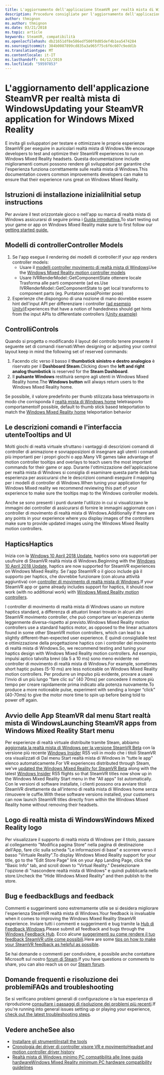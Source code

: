 ```yaml
---
title: L'aggiornamento dell'applicazione SteamVR per realtà mista di Windows
description: Procedure consigliate per l'aggiornamento dell'applicazione SteamVR per ottimizzare la compatibilità con le cuffie realtà mista di Windows.
author: thmignon
ms.author: thmignon
ms.date: 03/21/2018
ms.topic: article
keywords: SteamVR, compatibilità
ms.openlocfilehash: db21651df8e586edf500f0d05def4b1ea5474284
ms.sourcegitcommit: 384b0087899cd835a3a965f75c6f6c607c9edd1b
ms.translationtype: MT
ms.contentlocale: it-IT
ms.lasthandoff: 04/12/2019
ms.locfileid: "59597853"
---
```

# <a name="updating-your-steamvr-application-for-windows-mixed-reality"></a><span data-ttu-id="12596-104">L'aggiornamento dell'applicazione SteamVR per realtà mista di Windows</span><span class="sxs-lookup"><span data-stu-id="12596-104">Updating your SteamVR application for Windows Mixed Reality</span></span>

<span data-ttu-id="12596-105">E invita gli sviluppatori per testare e ottimizzare le proprie esperienze SteamVR per eseguire in auricolari realtà mista di Windows.</span><span class="sxs-lookup"><span data-stu-id="12596-105">We encourage developers to test and optimize their SteamVR experiences to run on Windows Mixed Reality headsets.</span></span> <span data-ttu-id="12596-106">Questa documentazione include miglioramenti comuni possono rendere gli sviluppatori per garantire che l'esperienza funziona correttamente sulle realtà mista di Windows.</span><span class="sxs-lookup"><span data-stu-id="12596-106">This documentation covers common improvements developers can make to ensure that their experience runs great on Windows Mixed Reality.</span></span>

## <a name="initial-setup-instructions"></a><span data-ttu-id="12596-107">Istruzioni di installazione iniziali</span><span class="sxs-lookup"><span data-stu-id="12596-107">Initial setup instructions</span></span>

<span data-ttu-id="12596-108">Per avviare il test orizzontale gioco o nell'app su marca di realtà mista di Windows assicurarsi di seguire prima i [Guida introduttiva.](http://aka.ms/WindowsMixedRealitySteamVR)</span><span class="sxs-lookup"><span data-stu-id="12596-108">To start testing out your game or app on Windows Mixed Reality make sure to first follow our [getting started guide.](http://aka.ms/WindowsMixedRealitySteamVR)</span></span>

## <a name="controller-models"></a><span data-ttu-id="12596-109">Modelli di controller</span><span class="sxs-lookup"><span data-stu-id="12596-109">Controller Models</span></span>
1. <span data-ttu-id="12596-110">Se l'app esegue il rendering dei modelli di controller:</span><span class="sxs-lookup"><span data-stu-id="12596-110">If your app renders controller models:</span></span>
    * <span data-ttu-id="12596-111">Usare il [modelli controller movimento di realtà mista di Windows](motion-controllers.md#rendering-the-motion-controller-model)</span><span class="sxs-lookup"><span data-stu-id="12596-111">Use the [Windows Mixed Reality motion controller models](motion-controllers.md#rendering-the-motion-controller-model)</span></span>
    * <span data-ttu-id="12596-112">Usare IVRRenderModel::GetComponentState ottenere locale Trasforma alle parti componente (ad es.</span><span class="sxs-lookup"><span data-stu-id="12596-112">Use IVRRenderModel::GetComponentState to get local transforms to component parts (eg.</span></span> <span data-ttu-id="12596-113">Puntatore posa)</span><span class="sxs-lookup"><span data-stu-id="12596-113">Pointer pose)</span></span>
2. <span data-ttu-id="12596-114">Esperienze che dispongono di una nozione di mano dovrebbe essere hint dell'input API per differenziare i controller [(ad esempio Unity)](gestures-and-motion-controllers-in-unity.md#unity-buttonaxis-mapping-table)</span><span class="sxs-lookup"><span data-stu-id="12596-114">Experiences that have a notion of handedness should get hints from the input APIs to differentiate controllers [(Unity example)](gestures-and-motion-controllers-in-unity.md#unity-buttonaxis-mapping-table)</span></span>

## <a name="controls"></a><span data-ttu-id="12596-115">Controlli</span><span class="sxs-lookup"><span data-stu-id="12596-115">Controls</span></span>

<span data-ttu-id="12596-116">Quando si progetta o modificando il layout del controllo tenere presente il seguente set di comandi riservati:</span><span class="sxs-lookup"><span data-stu-id="12596-116">When designing or adjusting your control layout keep in mind the following set of reserved commands:</span></span>
1. <span data-ttu-id="12596-117">Facendo clic verso il basso il **thumbstick sinistro e destro analogico** è riservato per il **Dashboard Steam**.</span><span class="sxs-lookup"><span data-stu-id="12596-117">Clicking down the **left and right analog thumbstick** is reserved for the **Steam Dashboard**.</span></span>
2. <span data-ttu-id="12596-118">Il **pulsante Windows** restituirà sempre agli utenti in Windows Mixed Reality home.</span><span class="sxs-lookup"><span data-stu-id="12596-118">The **Windows button** will always return users to the Windows Mixed Reality home.</span></span>

<span data-ttu-id="12596-119">Se possibile, il valore predefinito per thumb stilizzata basa teletrasporto in modo che corrisponda il [realtà mista di Windows home](navigating-the-windows-mixed-reality-home.md#getting-around-your-home) teletrasporto comportamento</span><span class="sxs-lookup"><span data-stu-id="12596-119">If possible, default to thumb stick based teleportation to match the [Windows Mixed Reality home](navigating-the-windows-mixed-reality-home.md#getting-around-your-home) teleportation behavior</span></span>

## <a name="tooltips-and-ui"></a><span data-ttu-id="12596-120">Le descrizioni comandi e l'interfaccia utente</span><span class="sxs-lookup"><span data-stu-id="12596-120">Tooltips and UI</span></span>

<span data-ttu-id="12596-121">Molti giochi di realtà virtuale sfruttano i vantaggi di descrizioni comandi di controller di animazione e sovrapposizioni di insegnare agli utenti i comandi più importanti per i propri giochi o app.</span><span class="sxs-lookup"><span data-stu-id="12596-121">Many VR games take advantage of motion controller tooltips and overlays to teach users the most important commands for their game or app.</span></span> <span data-ttu-id="12596-122">Durante l'ottimizzazione dell'applicazione per realtà mista di Windows si consiglia di esaminare questa parte della tua esperienza per assicurarsi che le descrizioni comandi eseguire il mapping per i modelli di controller di Windows.</span><span class="sxs-lookup"><span data-stu-id="12596-122">When tuning your application for Windows Mixed reality we recommend reviewing this part of your experience to make sure the tooltips map to the Windows controller models.</span></span>

<span data-ttu-id="12596-123">Anche se sono presenti i punti durante l'utilizzo in cui si visualizzano le immagini dei controller di assicurarsi di fornire le immagini aggiornate con i controller di movimento di realtà mista di Windows.</span><span class="sxs-lookup"><span data-stu-id="12596-123">Additionally if there are any points in your experience where you display images of the controllers make sure to provide updated images using the Windows Mixed Reality motion controllers.</span></span>

## <a name="haptics"></a><span data-ttu-id="12596-124">Haptics</span><span class="sxs-lookup"><span data-stu-id="12596-124">Haptics</span></span>

<span data-ttu-id="12596-125">Inizia con la [Windows 10 April 2018 Update](release-notes-april-2018.md), haptics sono ora supportati per usufruire di SteamVR realtà mista di Windows.</span><span class="sxs-lookup"><span data-stu-id="12596-125">Beginning with the [Windows 10 April 2018 Update](release-notes-april-2018.md), haptics are now supported for SteamVR experiences on Windows Mixed Reality.</span></span> <span data-ttu-id="12596-126">Se l'app SteamVR o il gioco include già il supporto per haptics, che dovrebbe funzionare (con alcuna attività aggiuntiva) con [controller di movimento di realtà mista di Windows](motion-controllers.md).</span><span class="sxs-lookup"><span data-stu-id="12596-126">If your SteamVR app or game already includes support for haptics, it should now work (with no additional work) with [Windows Mixed Reality motion controllers](motion-controllers.md).</span></span>

<span data-ttu-id="12596-127">I controller di movimento di realtà mista di Windows usano un motore haptics standard, a differenza di attuatori lineari trovato in alcuni altri SteamVR movimento controller, che può comportare un'esperienza utente leggermente diversa-rispetto al previsto.</span><span class="sxs-lookup"><span data-stu-id="12596-127">Windows Mixed Reality motion controllers use a standard haptics motor, as opposed to the linear actuators found in some other SteamVR motion controllers, which can lead to a slightly different-than-expected user experience.</span></span> <span data-ttu-id="12596-128">È quindi consigliabile test e ottimizzazione della progettazione haptics con i controller del movimento di realtà mista di Windows.</span><span class="sxs-lookup"><span data-stu-id="12596-128">So, we recommend testing and tuning your haptics design with Windows Mixed Reality motion controllers.</span></span> <span data-ttu-id="12596-129">Ad esempio, impulsi aptico talvolta brevi (da 5 a 10 ms) sono meno evidente nei controller di movimento di realtà mista di Windows.</span><span class="sxs-lookup"><span data-stu-id="12596-129">For example, sometimes short haptic pulses (5-10 ms) are less noticeable on Windows Mixed Reality motion controllers.</span></span> <span data-ttu-id="12596-130">Per produrre un impulso più evidente, provare a usare l'invio di un più lungo "fare clic su" (40 70ms) per concedere il motore più tempo per creare rapidamente prima indicato alla potenza nuovamente.</span><span class="sxs-lookup"><span data-stu-id="12596-130">To produce a more noticeable pulse, experiment with sending a longer “click” (40-70ms) to give the motor more time to spin up before being told to power off again.</span></span>

## <a name="launching-steamvr-apps-from-windows-mixed-reality-start-menu"></a><span data-ttu-id="12596-131">Avvio delle App SteamVR dal menu Start realtà mista di Windows</span><span class="sxs-lookup"><span data-stu-id="12596-131">Launching SteamVR apps from Windows Mixed Reality Start menu</span></span>

<span data-ttu-id="12596-132">Per esperienze di realtà virtuale distribuite tramite Steam, abbiamo [aggiornata la realtà mista di Windows per la versione SteamVR Beta](https://steamcommunity.com/games/719950/announcements/detail/1687045485866139800) con la versione più recente [Windows Insider](https://insider.windows.com) RS5 voli in modo che i titoli SteamVR ora visualizzati di Dal menu Start realtà mista di Windows in "tutte le app" elenco automaticamente.</span><span class="sxs-lookup"><span data-stu-id="12596-132">For VR experiences distributed through Steam, we've [updated the Windows Mixed Reality for SteamVR Beta](https://steamcommunity.com/games/719950/announcements/detail/1687045485866139800) along with the latest [Windows Insider](https://insider.windows.com) RS5 flights so that SteamVR titles now show up in the Windows Mixed Reality Start menu in the "All apps" list automatically.</span></span> <span data-ttu-id="12596-133">Con le versioni di software installate, i clienti possono ora avviare titoli SteamVR direttamente da all'interno di realtà mista di Windows home senza rimuovere le cuffie.</span><span class="sxs-lookup"><span data-stu-id="12596-133">With these software versions installed, your customers can now launch SteamVR titles directly from within the Windows Mixed Reality home without removing their headsets.</span></span>

## <a name="windows-mixed-reality-logo"></a><span data-ttu-id="12596-134">Logo di realtà mista di Windows</span><span class="sxs-lookup"><span data-stu-id="12596-134">Windows Mixed Reality logo</span></span>

<span data-ttu-id="12596-135">Per visualizzare il supporto di realtà mista di Windows per il titolo, passare al collegamento "Modifica pagina Store" nella pagina di destinazione dell'App, fare clic sulla scheda "Le informazioni di base" e scorrere verso il basso "Virtuale Reality".</span><span class="sxs-lookup"><span data-stu-id="12596-135">To display Windows Mixed Reality support for your title, go to the "Edit Store Page" link on your App Landing Page, click the "Basic Info" tab, and scroll down to "Virtual Reality."</span></span> <span data-ttu-id="12596-136">Deselezionare l'opzione di "nascondere realtà mista di Windows" e quindi pubblicarla nello store.</span><span class="sxs-lookup"><span data-stu-id="12596-136">Uncheck the "Hide Windows Mixed Reality" and then publish to the store.</span></span>

## <a name="bugs-and-feedback"></a><span data-ttu-id="12596-137">Bug e feedback</span><span class="sxs-lookup"><span data-stu-id="12596-137">Bugs and feedback</span></span>

<span data-ttu-id="12596-138">Commenti e suggerimenti sono estremamente utile se si desidera migliorare l'esperienza SteamVR realtà mista di Windows.</span><span class="sxs-lookup"><span data-stu-id="12596-138">Your feedback is invaluable when it comes to improving the Windows Mixed Reality SteamVR experience.</span></span> <span data-ttu-id="12596-139">Inviare tutti i commenti e suggerimenti e bug tramite la [Hub di Feedback Windows](https://docs.microsoft.com/windows/mixed-reality/enthusiast-guide/filing-feedback).</span><span class="sxs-lookup"><span data-stu-id="12596-139">Please submit all feedback and bugs through the [Windows Feedback Hub](https://docs.microsoft.com/windows/mixed-reality/enthusiast-guide/filing-feedback).</span></span> <span data-ttu-id="12596-140">Ecco alcune [suggerimenti su come rendere il tuo feedback SteamVR utile come possibili](https://docs.microsoft.com/windows/mixed-reality/enthusiast-guide/using-steamvr-with-windows-mixed-reality#sharing-feedback-on-steamvr).</span><span class="sxs-lookup"><span data-stu-id="12596-140">Here are some [tips on how to make your SteamVR feedback as helpful as possible](https://docs.microsoft.com/windows/mixed-reality/enthusiast-guide/using-steamvr-with-windows-mixed-reality#sharing-feedback-on-steamvr).</span></span>

<span data-ttu-id="12596-141">Se hai domande o commenti per condividere, è possibile anche contattare Microsoft sul nostro [forum di Steam](http://steamcommunity.com/app/719950/discussions/).</span><span class="sxs-lookup"><span data-stu-id="12596-141">If you have questions or comments to share, you can also reach us on our [Steam forum](http://steamcommunity.com/app/719950/discussions/).</span></span>

## <a name="faqs-and-troubleshooting"></a><span data-ttu-id="12596-142">Domande frequenti e risoluzione dei problemi</span><span class="sxs-lookup"><span data-stu-id="12596-142">FAQs and troubleshooting</span></span>

<span data-ttu-id="12596-143">Se si verificano problemi generali di configurazione o la tua esperienza di riproduzione [consultare i passaggi di risoluzione dei problemi più recenti](https://docs.microsoft.com/windows/mixed-reality/enthusiast-guide/troubleshooting-windows-mixed-reality#steamvr).</span><span class="sxs-lookup"><span data-stu-id="12596-143">If you're running into general issues setting up or playing your experience, [check out the latest troubleshooting steps](https://docs.microsoft.com/windows/mixed-reality/enthusiast-guide/troubleshooting-windows-mixed-reality#steamvr).</span></span>

## <a name="see-also"></a><span data-ttu-id="12596-144">Vedere anche</span><span class="sxs-lookup"><span data-stu-id="12596-144">See also</span></span>
* [<span data-ttu-id="12596-145">Installare gli strumenti</span><span class="sxs-lookup"><span data-stu-id="12596-145">Install the tools</span></span>](install-the-tools.md)
* [<span data-ttu-id="12596-146">Cronologia dei driver di controller visore VR e movimento</span><span class="sxs-lookup"><span data-stu-id="12596-146">Headset and motion controller driver history</span></span>](https://docs.microsoft.com/windows/mixed-reality/enthusiast-guide/mixed-reality-software)
* [<span data-ttu-id="12596-147">Realtà mista di Windows minimo PC compatibilità alle linee guida hardware</span><span class="sxs-lookup"><span data-stu-id="12596-147">Windows Mixed Reality minimum PC hardware compatibility guidelines</span></span>](https://docs.microsoft.com/windows/mixed-reality/enthusiast-guide/windows-mixed-reality-minimum-pc-hardware-compatibility-guidelines)

